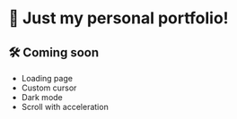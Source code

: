# 🤖 Just my personal portfolio! 

## 🛠️ Coming soon
- Loading page
- Custom cursor
- Dark mode
- Scroll with acceleration


